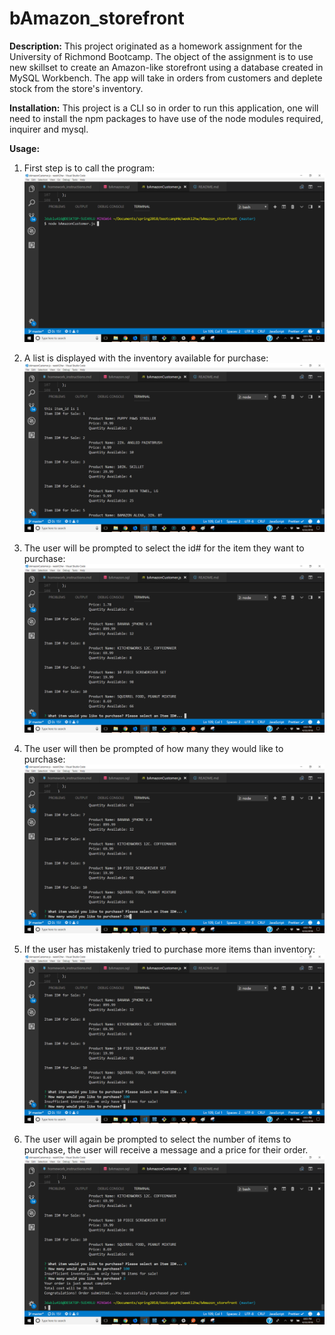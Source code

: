 # bAmazon_storefront

**Description:**
 This project originated as a homework assignment for the University of Richmond Bootcamp. The object of the assignment is to use new skillset to create an Amazon-like storefront using a database created in MySQL Workbench. The app will take in orders from customers and deplete stock from the store's inventory.

**Installation:**
This project is a CLI so in order to run this application, one will need to install the npm packages to have use of the node modules required, inquirer and mysql. 

**Usage:**
1. First step is to call the program:
![step one of program](https://github.com/jdublu416/bAmazon_storefront/blob/master/images/Screenshot%20(1).png)

2. A list is displayed with the inventory available for purchase:
![step two of the program](https://github.com/jdublu416/bAmazon_storefront/blob/master/images/Screenshot%20(2).png)

3. The user will be prompted to select the id# for the item they want to purchase:
![step three of the program](https://github.com/jdublu416/bAmazon_storefront/blob/master/images/Screenshot%20(3).png)

4. The user will then be prompted of how many they would like to purchase:
![step four of the program](https://github.com/jdublu416/bAmazon_storefront/blob/master/images/Screenshot%20(4).png)

5. If the user has mistakenly tried to purchase more items than inventory:
![step five of the program](https://github.com/jdublu416/bAmazon_storefront/blob/master/images/Screenshot%20(5).png)

6. The user will again be prompted to select the number of items to purchase, the user will receive a message and a price for their order. 
![step six of the program](https://github.com/jdublu416/bAmazon_storefront/blob/master/images/Screenshot%20(6).png) 



